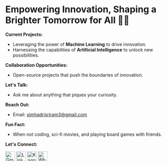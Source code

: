 # Empowering Innovation, Shaping a Brighter Tomorrow for All 🚀🌟

**Current Projects:**
* Leveraging the power of **Machine Learning** to drive innovation.
* Harnessing the capabilities of **Artificial Intelligence** to unlock new possibilities.

**Collaboration Opportunities:**
* Open-source projects that push the boundaries of innovation.

**Let's Talk:**
* Ask me about anything that piques your curiosity.

**Reach Out:**
* Email: simhadrisriram3@gmail.com

**Fun Fact:**
* When not coding, sci-fi movies, and playing board games with friends.


  

**Let's Connect:**

[<img src="https://imgur.com/.png" alt="Gmail" width="30" height="30">](mailto:simhadrisriram3@gmail.com)
[<img src="https://i.imgur.com/your-linkedin-logo.png" alt="LinkedIn" width="30" height="30">](https://www.linkedin.com/in/simhadrisriram)
[<img src="https://i.imgur.com/your-kaggle-logo.png" alt="Kaggle" width="30" height="30">](https://www.kaggle.com/sriramsimhadri)
[<img src="https://imgur.com/Z0afb59" alt="WhatsApp" width="30" height="30">](https://api.whatsapp.com/send?phone=9110779855)
